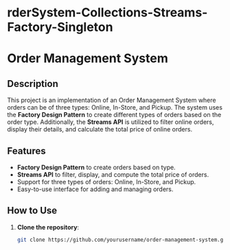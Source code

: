# rderSystem-Collections-Streams-Factory-Singleton

# Order Management System

## Description
This project is an implementation of an Order Management System where orders can be of three types: Online, In-Store, and Pickup. The system uses the **Factory Design Pattern** to create different types of orders based on the order type. Additionally, the **Streams API** is utilized to filter online orders, display their details, and calculate the total price of online orders.

## Features
- **Factory Design Pattern** to create orders based on type.
- **Streams API** to filter, display, and compute the total price of orders.
- Support for three types of orders: Online, In-Store, and Pickup.
- Easy-to-use interface for adding and managing orders.

## How to Use

1. **Clone the repository**:
   ```bash
   git clone https://github.com/yourusername/order-management-system.git
